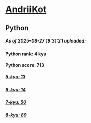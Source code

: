 # [AndriiKot](https://www.codewars.com/users/AndriiKot) 
## Python

##### As of 2025-08-27 19:31:21 uploaded:

#### Python rank: 4 kyu

#### Python score: 713

##### [5-kyu: 13](https://github.com/AndriiKot/Python__CodeWars/tree/main/kyu-5)

##### [6-kyu: 14](https://github.com/AndriiKot/Python__CodeWars/tree/main/kyu-6)

##### [7-kyu: 50](https://github.com/AndriiKot/Python__CodeWars/tree/main/kyu-7)

##### [8-kyu: 89](https://github.com/AndriiKot/Python__CodeWars/tree/main/kyu-8)

